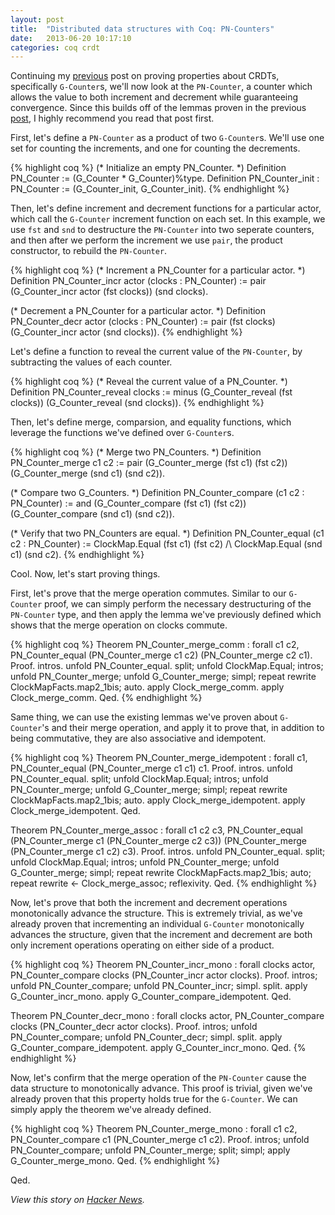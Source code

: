 ```yaml
---
layout: post
title:  "Distributed data structures with Coq: PN-Counters"
date:   2013-06-20 10:17:10
categories: coq crdt
---
```


Continuing my [previous][previous] post on proving properties about
CRDTs, specifically `G-Counter`s, we'll now look at the `PN-Counter`, a
counter which allows the value to both increment and decrement while
guaranteeing convergence.  Since this builds off of the lemmas proven in
the previous [post][previous], I highly recommend you read that post
first.

First, let's define a `PN-Counter` as a product of two `G-Counter`s.
We'll use one set for counting the increments, and one for counting the
decrements.

{% highlight coq %}
(* Initialize an empty PN_Counter. *)
Definition PN_Counter := (G_Counter * G_Counter)%type.
Definition PN_Counter_init : PN_Counter := (G_Counter_init, G_Counter_init).
{% endhighlight %}

Then, let's define increment and decrement functions for a particular
actor, which call the `G-Counter` increment function on each set.  In
this example, we use `fst` and `snd` to destructure the `PN-Counter`
into two seperate counters, and then after we perform the increment we
use `pair`, the product constructor, to rebuild the `PN-Counter`.

{% highlight coq %}
(* Increment a PN_Counter for a particular actor. *)
Definition PN_Counter_incr actor (clocks : PN_Counter) :=
  pair (G_Counter_incr actor (fst clocks)) (snd clocks).

(* Decrement a PN_Counter for a particular actor. *)
Definition PN_Counter_decr actor (clocks : PN_Counter) :=
  pair (fst clocks) (G_Counter_incr actor (snd clocks)).
{% endhighlight %}

Let's define a function to reveal the current value of the `PN-Counter`,
by subtracting the values of each counter.

{% highlight coq %}
(* Reveal the current value of a PN_Counter. *)
Definition PN_Counter_reveal clocks :=
  minus (G_Counter_reveal (fst clocks)) (G_Counter_reveal (snd clocks)).
{% endhighlight %}

Then, let's define merge, comparsion, and equality functions, which
leverage the functions we've defined over `G-Counter`s.

{% highlight coq %}
(* Merge two PN_Counters. *)
Definition PN_Counter_merge c1 c2 :=
  pair (G_Counter_merge (fst c1) (fst c2)) 
       (G_Counter_merge (snd c1) (snd c2)).

(* Compare two G_Counters. *)
Definition PN_Counter_compare (c1 c2 : PN_Counter) :=
  and (G_Counter_compare (fst c1) (fst c2))
      (G_Counter_compare (snd c1) (snd c2)).

(* Verify that two PN_Counters are equal. *)
Definition PN_Counter_equal (c1 c2 : PN_Counter) :=
  ClockMap.Equal (fst c1) (fst c2) /\ ClockMap.Equal (snd c1) (snd c2).
{% endhighlight %}

Cool.  Now, let's start proving things.  

First, let's prove that the merge operation commutes.  Similar to our
`G-Counter` proof, we can simply perform the necessary destructuring of
the `PN-Counter` type, and then apply the lemma we've previously defined
which shows that the merge operation on clocks commute.

{% highlight coq %}
Theorem PN_Counter_merge_comm : forall c1 c2,
  PN_Counter_equal (PN_Counter_merge c1 c2) (PN_Counter_merge c2 c1).
Proof.
  intros.
  unfold PN_Counter_equal.
  split; unfold ClockMap.Equal; intros;
    unfold PN_Counter_merge; unfold G_Counter_merge; simpl;
    repeat rewrite ClockMapFacts.map2_1bis; auto.
    apply Clock_merge_comm.
    apply Clock_merge_comm.
Qed.
{% endhighlight %}

Same thing, we can use the existing lemmas we've proven about
`G-Counter`'s and their merge operation, and apply it to prove that, in
addition to being commutative, they are also associative and idempotent.

{% highlight coq %}
Theorem PN_Counter_merge_idempotent : forall c1,
  PN_Counter_equal (PN_Counter_merge c1 c1) c1.
Proof.
  intros.
  unfold PN_Counter_equal.
  split; unfold ClockMap.Equal; intros;
    unfold PN_Counter_merge; unfold G_Counter_merge; simpl;
    repeat rewrite ClockMapFacts.map2_1bis; auto.
    apply Clock_merge_idempotent.
    apply Clock_merge_idempotent.
Qed.

Theorem PN_Counter_merge_assoc : forall c1 c2 c3,
  PN_Counter_equal
    (PN_Counter_merge c1 (PN_Counter_merge c2 c3))
    (PN_Counter_merge (PN_Counter_merge c1 c2) c3).
Proof.
  intros.
  unfold PN_Counter_equal.
  split; unfold ClockMap.Equal; intros;
    unfold PN_Counter_merge; unfold G_Counter_merge; simpl;
    repeat rewrite ClockMapFacts.map2_1bis; auto;
    repeat rewrite <- Clock_merge_assoc; reflexivity.
Qed.
{% endhighlight %}

Now, let's prove that both the increment and decrement operations
monotonically advance the structure.  This is extremely trivial, as
we've already proven that incrementing an individual `G-Counter`
monotonically advances the structure, given that the increment and
decrement are both only increment operations operating on either side of
a product.

{% highlight coq %}
Theorem PN_Counter_incr_mono : forall clocks actor,
  PN_Counter_compare clocks (PN_Counter_incr actor clocks).
Proof.
  intros; unfold PN_Counter_compare; unfold PN_Counter_incr; simpl.
  split. apply G_Counter_incr_mono.
  apply G_Counter_compare_idempotent.
Qed.

Theorem PN_Counter_decr_mono : forall clocks actor,
  PN_Counter_compare clocks (PN_Counter_decr actor clocks).
Proof.
  intros; unfold PN_Counter_compare; unfold PN_Counter_decr; simpl.
  split. apply G_Counter_compare_idempotent.
  apply G_Counter_incr_mono.
Qed.
{% endhighlight %}

Now, let's confirm that the merge operation of the `PN-Counter` cause
the data structure to monotonically advance.  This proof is trivial,
given we've already proven that this property holds true for the
`G-Counter`.  We can simply apply the theorem we've already defined.

{% highlight coq %}
Theorem PN_Counter_merge_mono : forall c1 c2,
  PN_Counter_compare c1 (PN_Counter_merge c1 c2).
Proof.
  intros; unfold PN_Counter_compare; unfold PN_Counter_merge; split; simpl;
  apply G_Counter_merge_mono.
Qed.
{% endhighlight %}

Qed.

_View this story on [Hacker News][hn]._

[repo]: https://github.com/cmeiklejohn/distributed-data-structures
[previous]: http://christophermeiklejohn.com/coq/2013/06/11/distributed-data-structures.html
[hn]: https://news.ycombinator.com/item?id=5913236
